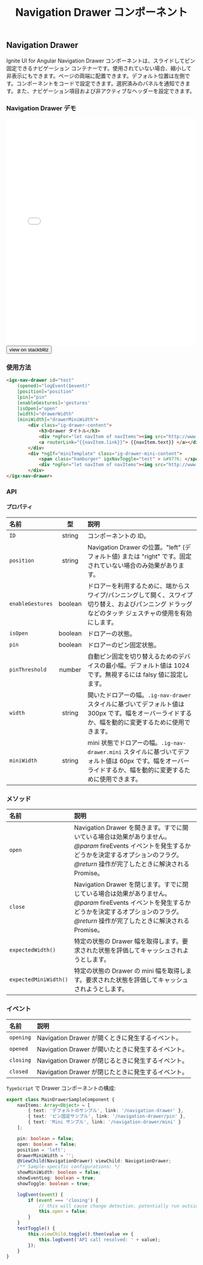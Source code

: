 ﻿---
title: Navigation Drawer コンポーネント
_description: Ignite UI for Angular Navigation Drawer コンポーネントは、コードでスライド イン/アウト ナビゲーション コンテナーの実装が可能です。
_keywords: Ignite UI for Angular, UI コントロール, Angular ウィジェット, web ウィジェット, UI ウィジェット, Angular, ネイティブ Angular コンポーネント スィート, ネイティブ Angular コントロール, ネイティブ Angular コンポーネント ライブラリ, Angular Navigation Drawer コンポーネント, Angular Navigation Drawer コントロール
_language: ja
---

## Navigation Drawer

<p class="highlight">Ignite UI for Angular Navigation Drawer コンポーネントは、スライドしてピン固定できるナビゲーション コンテナーです。使用されていない場合、縮小して非表示にもできます。ページの両端に配置できます。デフォルト位置は左側です。コンポーネントをコードで設定できます。選択済みのパネルを通知できます。また、ナビゲーション項目および非アクティブなヘッダーを設定できます。</p>
<div class="divider"></div>

### Navigation Drawer デモ

<div class="sample-container loading" style="height: 600px">
    <iframe id="nav-drawer-sample-iframe" frameborder="0" seamless width="100%" height="100%" src="{environment:demosBaseUrl}/navigation-drawer" onload="onSampleIframeContentLoaded(this);"></iframe>
</div>
<div>
    <button data-localize="stackblitz" class="stackblitz-btn" data-iframe-id="nav-drawer-sample-iframe" data-demos-base-url="{environment:demosBaseUrl}">view on stackblitz</button>
</div>
<div class="divider--half"></div>

### 使用方法

```html
<igx-nav-drawer id="test"
    (opened)="logEvent($event)"
    [position]="position"
    [pin]="pin"
    [enableGestures]='gestures'
    [isOpen]="open"
    [width]="drawerWidth"
    [miniWidth]="drawerMiniWidth">
        <div class="ig-drawer-content">
            <h3>Drawer タイトル</h3>
            <div *ngFor="let navItem of navItems"><img src="http://www.infragistics.com/assets/images/favicon.ico" width='16' />
            <a routerLink="{{navItem.link}}"> {{navItem.text}} </a></div>
        </div>
        <div *ngIf="miniTemplate" class="ig-drawer-mini-content">
            <span class="hamburger" igxNavToggle="test" > &#9776; </span>
            <div *ngFor="let navItem of navItems"><img src="http://www.infragistics.com/assets/images/favicon.ico" width='16' /></div>
        </div>
</igx-nav-drawer>
```

<div class="divider--half"></div>

### API

#### プロパティ

| 名前             |   型    | 説明                                                                                                                                                        |
| :--------------- | :-----: | :---------------------------------------------------------------------------------------------------------------------------------------------------------- |
| `ID`             | string  | コンポーネントの ID。                                                                                                                                       |
| `position`       | string  | Navigation Drawer の位置。"left" (デフォルト値) または "right" です。固定されていない場合のみ効果があります。                                               |
| `enableGestures` | boolean | ドロアーを利用するために、端からスワイプ/パンニングして開く、スワイプ切り替え、およびパンニング ドラッグなどのタッチ ジェスチャの使用を有効にします。       |
| `isOpen`         | boolean | ドロアーの状態。                                                                                                                                            |
| `pin`            | boolean | ドロアーのピン固定状態。                                                                                                                                    |
| `pinThreshold`   | number  | 自動ピン固定を切り替えるためのデバイスの最小幅。デフォルト値は 1024 です。無視するには falsy 値に設定します。                                               |
| `width`          | string  | 開いたドロアーの幅。`.ig-nav-drawer` スタイルに基づいてデフォルト値は 300px です。幅をオーバーライドするか、幅を動的に変更するために使用できます。          |
| `miniWidth`      | string  | mini 状態でドロアーの幅。`.ig-nav-drawer.mini` スタイルに基づいてデフォルト値は 60px です。幅をオーバーライドするか、幅を動的に変更するために使用できます。 |

<div class="divider--half"></div>

### メソッド

| 名前                  | 説明                                                                                                                                                                                                   |
| :-------------------- | :----------------------------------------------------------------------------------------------------------------------------------------------------------------------------------------------------- |
| `open`                | Navigation Drawer を開きます。すでに開いている場合は効果がありません。 _@param_ fireEvents イベントを発生するかどうかを決定するオプションのフラグ。 _@return_ 操作が完了したときに解決される Promise。 |
| `close`               | Navigation Drawer を閉じます。すでに閉じている場合は効果がありません。 _@param_ fireEvents イベントを発生するかどうかを決定するオプションのフラグ。 _@return_ 操作が完了したときに解決される Promise。 |
| `expectedWidth()`     | 特定の状態の Drawer 幅を取得します。要求された状態を評価してキャッシュされようとします。                                                                                                               |
| `expectedMiniWidth()` | 特定の状態の Drawer の mini 幅を取得します。要求された状態を評価してキャッシュされようとします。                                                                                                       |

<div class="divider--half"></div>

### イベント

| 名前      | 説明                                               |
| :-------- | :------------------------------------------------- |
| `opening` | Navigation Drawer が開くときに発生するイベント。   |
| `opened`  | Navigation Drawer が開いたときに発生するイベント。 |
| `closing` | Navigation Drawer が閉じるときに発生するイベント。 |
| `closed`  | Navigation Drawer が閉じたときに発生するイベント。 |

<div class="divider--half"></div>

`TypeScript` で Drawer コンポーネントの構成:

```typescript
export class MainDrawerSampleComponent {
    navItems: Array<Object> = [
        { text: 'デフォルトのサンプル', link: '/navigation-drawer' },
        { text: 'ピン固定サンプル', link: '/navigation-drawer/pin' },
        { text: 'Mini サンプル', link: '/navigation-drawer/mini' }
    ];

    pin: boolean = false;
    open: boolean = false;
    position = 'left';
    drawerMiniWidth = '';
    @ViewChild(NavigationDrawer) viewChild: NavigationDrawer;
    /** Sample-specific configurations: */
    showMiniWidth: boolean = false;
    showEventLog: boolean = true;
    showToggle: boolean = true;

    logEvent(event) {
        if (event === 'closing') {
            // this will cause change detection, potentially run outside of angular
            this.open = false;
        }
    }
    testToggle() {
        this.viewChild.toggle().then(value => {
            this.logEvent('API call resolved: ' + value);
        });
    }
}
```
